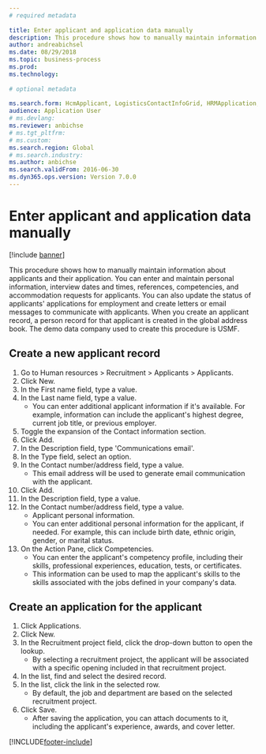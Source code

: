```yaml
--- 
# required metadata 
 
title: Enter applicant and application data manually
description: This procedure shows how to manually maintain information about applicants and their application. 
author: andreabichsel
ms.date: 08/29/2018
ms.topic: business-process 
ms.prod:  
ms.technology:  
 
# optional metadata 
 
ms.search.form: HcmApplicant, LogisticsContactInfoGrid, HRMApplication,  DirPartyTable   
audience: Application User 
# ms.devlang:  
ms.reviewer: anbichse
# ms.tgt_pltfrm:  
# ms.custom:  
ms.search.region: Global
# ms.search.industry: 
ms.author: anbichse
ms.search.validFrom: 2016-06-30 
ms.dyn365.ops.version: Version 7.0.0 
---
```

# Enter applicant and application data manually

[!include [banner](../../includes/banner.md)]

This procedure shows how to manually maintain information about applicants and their application.   You can enter and maintain personal information, interview dates and times, references, competencies, and accommodation requests for applicants. You can also update the status of applicants' applications for employment and create letters or email messages to communicate with applicants. When you create an applicant record, a person record for that applicant is created in the global address book.       The demo data company used to create this procedure is USMF.


## Create a new applicant record
1. Go to Human resources > Recruitment > Applicants > Applicants.
2. Click New.
3. In the First name field, type a value.
4. In the Last name field, type a value.
    * You can enter additional applicant information if it's available. For example, information can include the applicant's highest degree, current job title, or previous employer.  
5. Toggle the expansion of the Contact information section.
6. Click Add.
7. In the Description field, type 'Communications email'.
8. In the Type field, select an option.
9. In the Contact number/address field, type a value.
    * This email address will be used to generate email communication with the applicant.  
10. Click Add.
11. In the Description field, type a value.
12. In the Contact number/address field, type a value.
    * Applicant personal information.  
    * You can enter additional personal information for the applicant, if needed. For example, this can include birth date, ethnic origin, gender, or marital status.  
13. On the Action Pane, click Competencies.
    * You can enter the applicant's competency profile, including their skills, professional experiences, education, tests, or certificates.  
    * This information can be used to map the applicant's skills to the skills associated with the jobs defined in your company's data.   

## Create an application for the applicant
1. Click Applications.
2. Click New.
3. In the Recruitment project field, click the drop-down button to open the lookup.
    * By selecting a recruitment project, the applicant will be associated with a specific opening included in that recruitment project.  
4. In the list, find and select the desired record.
5. In the list, click the link in the selected row.
    * By default, the job and department are based on the selected recruitment project.  
6. Click Save.
    * After saving the application, you can attach documents to it, including the applicant's experience, awards, and cover letter.  



[!INCLUDE[footer-include](../../../../includes/footer-banner.md)]